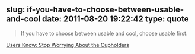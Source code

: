 slug: if-you-have-to-choose-between-usable-and-cool
date: 2011-08-20 19:22:42
type: quote
---

> If you have to choose between usable and cool, choose usable first.

[Users Know: Stop Worrying About the Cupholders](http://usersknow.blogspot.com/2011/08/stop-worrying-about-cupholders.html)
